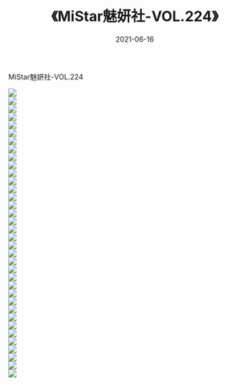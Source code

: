﻿---
layout: post
title:  《MiStar魅妍社-VOL.224》
date:   2021-06-16
img: http://img.660000.xyz/Sharelink/网络美图/2021/MiStar魅妍社-VOL.224/000.jpg
categories: [美女, 清纯, 唯美]
---

MiStar魅妍社-VOL.224

  ![](http://img.660000.xyz/Sharelink/网络美图/2021/MiStar魅妍社-VOL.224/001.jpg) <br> ![](http://img.660000.xyz/Sharelink/网络美图/2021/MiStar魅妍社-VOL.224/002.jpg) <br> ![](http://img.660000.xyz/Sharelink/网络美图/2021/MiStar魅妍社-VOL.224/003.jpg) <br> ![](http://img.660000.xyz/Sharelink/网络美图/2021/MiStar魅妍社-VOL.224/004.jpg) <br> ![](http://img.660000.xyz/Sharelink/网络美图/2021/MiStar魅妍社-VOL.224/005.jpg) <br> ![](http://img.660000.xyz/Sharelink/网络美图/2021/MiStar魅妍社-VOL.224/006.jpg) <br> ![](http://img.660000.xyz/Sharelink/网络美图/2021/MiStar魅妍社-VOL.224/007.jpg) <br> ![](http://img.660000.xyz/Sharelink/网络美图/2021/MiStar魅妍社-VOL.224/008.jpg) <br> ![](http://img.660000.xyz/Sharelink/网络美图/2021/MiStar魅妍社-VOL.224/009.jpg) <br> ![](http://img.660000.xyz/Sharelink/网络美图/2021/MiStar魅妍社-VOL.224/010.jpg) <br> ![](http://img.660000.xyz/Sharelink/网络美图/2021/MiStar魅妍社-VOL.224/011.jpg) <br> ![](http://img.660000.xyz/Sharelink/网络美图/2021/MiStar魅妍社-VOL.224/012.jpg) <br> ![](http://img.660000.xyz/Sharelink/网络美图/2021/MiStar魅妍社-VOL.224/013.jpg) <br> ![](http://img.660000.xyz/Sharelink/网络美图/2021/MiStar魅妍社-VOL.224/014.jpg) <br> ![](http://img.660000.xyz/Sharelink/网络美图/2021/MiStar魅妍社-VOL.224/015.jpg) <br> ![](http://img.660000.xyz/Sharelink/网络美图/2021/MiStar魅妍社-VOL.224/016.jpg) <br> ![](http://img.660000.xyz/Sharelink/网络美图/2021/MiStar魅妍社-VOL.224/017.jpg) <br> ![](http://img.660000.xyz/Sharelink/网络美图/2021/MiStar魅妍社-VOL.224/018.jpg) <br> ![](http://img.660000.xyz/Sharelink/网络美图/2021/MiStar魅妍社-VOL.224/019.jpg) <br> ![](http://img.660000.xyz/Sharelink/网络美图/2021/MiStar魅妍社-VOL.224/020.jpg) <br> ![](http://img.660000.xyz/Sharelink/网络美图/2021/MiStar魅妍社-VOL.224/021.jpg) <br> ![](http://img.660000.xyz/Sharelink/网络美图/2021/MiStar魅妍社-VOL.224/022.jpg) <br> ![](http://img.660000.xyz/Sharelink/网络美图/2021/MiStar魅妍社-VOL.224/023.jpg) <br> ![](http://img.660000.xyz/Sharelink/网络美图/2021/MiStar魅妍社-VOL.224/024.jpg) <br> ![](http://img.660000.xyz/Sharelink/网络美图/2021/MiStar魅妍社-VOL.224/025.jpg) <br> ![](http://img.660000.xyz/Sharelink/网络美图/2021/MiStar魅妍社-VOL.224/026.jpg) <br> ![](http://img.660000.xyz/Sharelink/网络美图/2021/MiStar魅妍社-VOL.224/027.jpg) <br> ![](http://img.660000.xyz/Sharelink/网络美图/2021/MiStar魅妍社-VOL.224/028.jpg) <br> ![](http://img.660000.xyz/Sharelink/网络美图/2021/MiStar魅妍社-VOL.224/029.jpg) <br> ![](http://img.660000.xyz/Sharelink/网络美图/2021/MiStar魅妍社-VOL.224/030.jpg) <br> ![](http://img.660000.xyz/Sharelink/网络美图/2021/MiStar魅妍社-VOL.224/031.jpg) <br> ![](http://img.660000.xyz/Sharelink/网络美图/2021/MiStar魅妍社-VOL.224/032.jpg) <br> ![](http://img.660000.xyz/Sharelink/网络美图/2021/MiStar魅妍社-VOL.224/033.jpg) <br> ![](http://img.660000.xyz/Sharelink/网络美图/2021/MiStar魅妍社-VOL.224/034.jpg) <br> ![](http://img.660000.xyz/Sharelink/网络美图/2021/MiStar魅妍社-VOL.224/035.jpg) <br> ![](http://img.660000.xyz/Sharelink/网络美图/2021/MiStar魅妍社-VOL.224/036.jpg) <br>